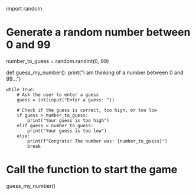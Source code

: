 <!-- Problem Statement
Guess My Number

I am thinking of a number between 0 and 99... Enter a guess: 50 Your guess is too high

Enter a new number: 25 Your guess is too low

Enter a new number: 40 Your guess is too low

Enter a new number: 45 Your guess is too low

Enter a new number: 48 Congrats! The number was: 48 -->

import random

# Generate a random number between 0 and 99
number_to_guess = random.randint(0, 99)

def guess_my_number():
    print("I am thinking of a number between 0 and 99...")

    while True:
        # Ask the user to enter a guess
        guess = int(input("Enter a guess: "))

        # Check if the guess is correct, too high, or too low
        if guess > number_to_guess:
            print("Your guess is too high")
        elif guess < number_to_guess:
            print("Your guess is too low")
        else:
            print(f"Congrats! The number was: {number_to_guess}")
            break

# Call the function to start the game
guess_my_number()
